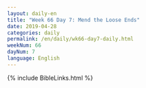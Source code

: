 ```yaml
---
layout: daily-en
title: "Week 66 Day 7: Mend the Loose Ends"
date: 2019-04-28 
categories: daily
permalink: /en/daily/wk66-day7-daily.html
weekNum: 66
dayNum: 7
language: English
---
```

{% include BibleLinks.html %} 
